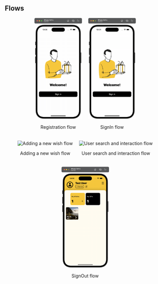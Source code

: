 <h2>Flows</h2>

<div style="display: flex; flex-wrap: wrap; gap: 20px; justify-content: center;">
  <div style="text-align: center;">
    <img src="https://github.com/dartchuwak/GleefulPreview/blob/main/media/1.gif" height="316" width="149" alt="Registration flow">
    <p>Registration flow</p>
  </div>
  <div style="text-align: center;">
    <img src="https://github.com/dartchuwak/GleefulPreview/blob/main/media/2.gif" height="316" width="149" alt="SignIn flow">
    <p>SignIn flow</p>
  </div>
  <div style="text-align: center;">
    <img src="https://github.com/dartchuwak/GleefulPreview/blob/main/media/3.gif" height="316" width="149" alt="Adding a new wish flow">
    <p>Adding a new wish flow</p>
  </div>
  <div style="text-align: center;">
    <img src="https://github.com/dartchuwak/GleefulPreview/blob/main/media/4.gif" height="316" width="149" alt="User search and interaction flow">
    <p>User search and interaction flow</p>
  </div>
  <div style="text-align: center;">
    <img src="https://github.com/dartchuwak/GleefulPreview/blob/main/media/5.gif" height="316" width="149" alt="SignOut flow">
    <p>SignOut flow</p>
  </div>
</div>
